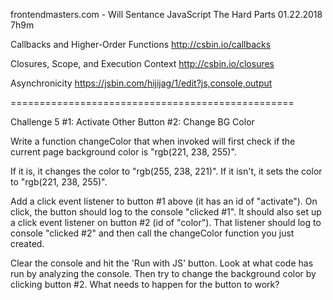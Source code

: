 frontendmasters.com - Will Sentance JavaScript The Hard Parts 01.22.2018 7h9m

Callbacks and Higher-Order Functions
http://csbin.io/callbacks

Closures, Scope, and Execution Context
http://csbin.io/closures

Asynchronicity
https://jsbin.com/hijijag/1/edit?js,console,output

=================================================

Challenge 5
#1: Activate Other Button  #2: Change BG Color

Write a function changeColor
that when invoked
will first check
if the current page background color is "rgb(221, 238, 255)".

If it is, it changes the color to "rgb(255, 238, 221)".
If it isn't, it sets the color to "rgb(221, 238, 255)".

Add a click event listener to button #1 above
(it has an id of "activate").
On click, the button should log to the console "clicked #1".
It should also set up a click event listener on button #2 (id of "color").
That listener should log to console "clicked #2"
and then call the changeColor function you just created.

Clear the console and hit the 'Run with JS' button.
Look at what code has run by analyzing the console.
Then try to change the background color by clicking button #2.
What needs to happen for the button to work?